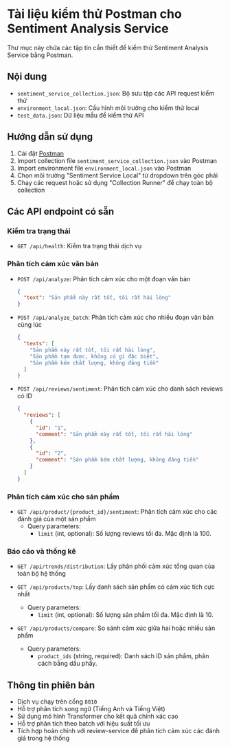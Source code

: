 # Tài liệu kiểm thử Postman cho Sentiment Analysis Service

Thư mục này chứa các tập tin cần thiết để kiểm thử Sentiment Analysis Service bằng Postman.

## Nội dung

- `sentiment_service_collection.json`: Bộ sưu tập các API request kiểm thử
- `environment_local.json`: Cấu hình môi trường cho kiểm thử local
- `test_data.json`: Dữ liệu mẫu để kiểm thử API

## Hướng dẫn sử dụng

1. Cài đặt [Postman](https://www.postman.com/downloads/)
2. Import collection file `sentiment_service_collection.json` vào Postman
3. Import environment file `environment_local.json` vào Postman
4. Chọn môi trường "Sentiment Service Local" từ dropdown trên góc phải
5. Chạy các request hoặc sử dụng "Collection Runner" để chạy toàn bộ collection

## Các API endpoint có sẵn

### Kiểm tra trạng thái
- `GET /api/health`: Kiểm tra trạng thái dịch vụ

### Phân tích cảm xúc văn bản
- `POST /api/analyze`: Phân tích cảm xúc cho một đoạn văn bản
  ```json
  {
    "text": "Sản phẩm này rất tốt, tôi rất hài lòng"
  }
  ```
  
- `POST /api/analyze_batch`: Phân tích cảm xúc cho nhiều đoạn văn bản cùng lúc
  ```json
  {
    "texts": [
      "Sản phẩm này rất tốt, tôi rất hài lòng",
      "Sản phẩm tạm được, không có gì đặc biệt",
      "Sản phẩm kém chất lượng, không đáng tiền"
    ]
  }
  ```

- `POST /api/reviews/sentiment`: Phân tích cảm xúc cho danh sách reviews có ID
  ```json
  {
    "reviews": [
      {
        "id": "1",
        "comment": "Sản phẩm này rất tốt, tôi rất hài lòng"
      },
      {
        "id": "2",
        "comment": "Sản phẩm kém chất lượng, không đáng tiền"
      }
    ]
  }
  ```

### Phân tích cảm xúc cho sản phẩm
- `GET /api/product/{product_id}/sentiment`: Phân tích cảm xúc cho các đánh giá của một sản phẩm
  - Query parameters:
    - `limit` (int, optional): Số lượng reviews tối đa. Mặc định là 100.

### Báo cáo và thống kê
- `GET /api/trends/distribution`: Lấy phân phối cảm xúc tổng quan của toàn bộ hệ thống

- `GET /api/products/top`: Lấy danh sách sản phẩm có cảm xúc tích cực nhất
  - Query parameters:
    - `limit` (int, optional): Số lượng sản phẩm tối đa. Mặc định là 10.

- `GET /api/products/compare`: So sánh cảm xúc giữa hai hoặc nhiều sản phẩm
  - Query parameters:
    - `product_ids` (string, required): Danh sách ID sản phẩm, phân cách bằng dấu phẩy.

## Thông tin phiên bản

- Dịch vụ chạy trên cổng `8010`
- Hỗ trợ phân tích song ngữ (Tiếng Anh và Tiếng Việt)
- Sử dụng mô hình Transformer cho kết quả chính xác cao
- Hỗ trợ phân tích theo batch với hiệu suất tối ưu
- Tích hợp hoàn chỉnh với review-service để phân tích cảm xúc các đánh giá trong hệ thống 